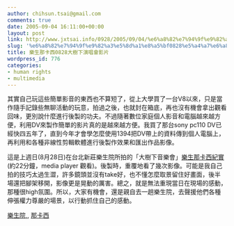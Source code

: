 ```yaml
---
author: chihsun.tsai@gmail.com
comments: true
date: 2005-09-04 16:11:00+00:00
layout: post
link: http://www.jxtsai.info/0928/2005/09/04/%e6%a8%82%e7%94%9f%e9%82%a3%e5%8d%a1%e8%a5%bf0828%e5%a4%a7%e6%a8%b9%e4%b8%8b%e6%bc%94%e5%94%b1%e6%9c%83%e5%bd%b1%e7%89%87/
slug: '%e6%a8%82%e7%94%9f%e9%82%a3%e5%8d%a1%e8%a5%bf0828%e5%a4%a7%e6%a8%b9%e4%b8%8b%e6%bc%94%e5%94%b1%e6%9c%83%e5%bd%b1%e7%89%87'
title: 樂生那卡西0828大樹下演唱會影片
wordpress_id: 776
categories:
- human rights
- multimedia
---
```


其實自己玩這些簡單影音的東西也不算短了，從上大學買了一台V8以來，只是當作隨手記錄些無聊活動的玩意，拍過之後，也就封在箱底，再也沒有機會拿出觀看回味，更別說什麼進行後製的功夫。不過隨著數位家庭個人影音和電腦越來越方便，利用DV來製作簡單的影片真的是越來越方便。我買了那台sony pc110 DV已經快四五年了，直到今年才會學怎麼使用1394把DV帶上的資料傳到個人電腦上，再利用和各種非線性剪輯軟體進行後製作效果和匯出作品影像。  
  
這是上週日(8月28日)在台北新莊樂生院所拍的「大樹下音樂會」[樂生那卡西紀實](http://www.jxtsai.info/blog/%5C%22//www.timayouth.org/media/lsynakasi.wmv%5C%22) (約22分鐘，media player 觀看)。後製時，重覆地看了幾次影像。可能是我自己拍的技巧太過生澀，許多鏡頭並沒有take好，也不懂怎麼取景留住好畫面，後半場還把腳架移開，影像更是晃動的厲害。總之，就是無法重現當日在現場的感動，那種很high氛圍。所以，大家有機會，還是親自去一趟樂生院，去聲援他們各種伸張權力尊嚴的場景，以行動抓住自己的感動。  
  
[樂生院,](http://www.jxtsai.info/blog/), [那卡西](http://www.jxtsai.info/blog/)
